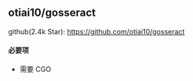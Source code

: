 ## otiai10/gosseract
github(2.4k Star): 
    https://github.com/otiai10/gosseract

#### 必要项
* 需要 CGO


